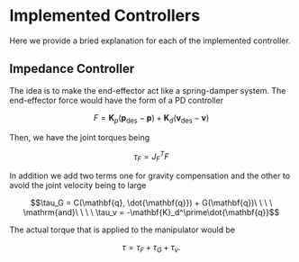# Implemented Controllers

Here we provide a bried explanation for each of the implemented controller.

## Impedance Controller

The idea is to make the end-effector act like a spring-damper system. The end-effector force would have the form of a PD controller

$$F = \mathbf{K}_p(\mathbf{p}_\mathrm{des} - \mathbf{p}) + \mathbf{K}_d(\mathbf{v}_\mathrm{des} - \mathbf{v})$$

Then, we have the joint torques being

$$\tau_F = J_F^TF$$

In addition we add two terms one for gravity compensation and the other to avoid the joint velocity being to large

$$\tau_G = C(\mathbf{q}, \dot{\mathbf{q}}) + G(\mathbf{q})\ \ \ \ \mathrm{and}\ \ \ \ \tau_v = -\mathbf{K}_d^\prime\dot{\mathbf{q}}$$

The actual torque that is applied to the manipulator would be

$$\tau = \tau_F + \tau_G + \tau_v.$$